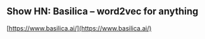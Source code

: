 ## Show HN: Basilica – word2vec for anything
  
  [https://www.basilica.ai/](https://www.basilica.ai/)